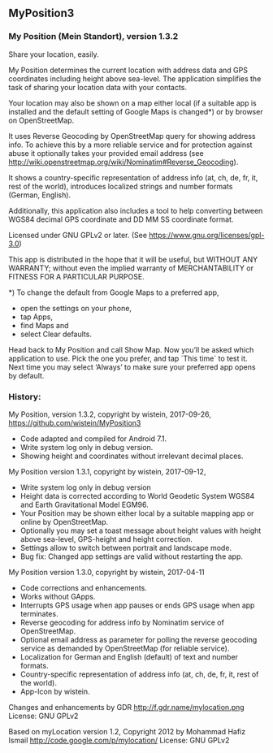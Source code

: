 ## MyPosition3
 
### My Position (Mein Standort), version 1.3.2
 
Share your location, easily.
 
My Position determines the current location with address data and GPS coordinates including height above sea-level. 
The application simplifies the task of sharing your location data with your contacts.
 
Your location may also be shown on a map either local (if a suitable app is installed and the default setting of Google Maps is changed*) or by browser on OpenStreetMap.

It uses Reverse Geocoding by OpenStreetMap query for showing address info. To achieve this by a more reliable service and for protection against abuse it optionally takes your provided email address (see http://wiki.openstreetmap.org/wiki/Nominatim#Reverse_Geocoding).
 
It shows a country-specific representation of address info (at, ch, de, fr, it, rest of the world), introduces localized strings and number formats (German, English).
 
Additionally, this application also includes a tool to help converting between WGS84 decimal GPS coordinate and DD MM SS coordinate format.

Licensed under GNU GPLv2 or later. (See https://www.gnu.org/licenses/gpl-3.0)
 
This app is distributed in the hope that it will be useful, but WITHOUT ANY WARRANTY; without even the implied warranty of MERCHANTABILITY or FITNESS FOR A PARTICULAR PURPOSE.

*) To change the default from Google Maps to a preferred app, 
- open the settings on your phone, 
- tap Apps, 
- find Maps and 
- select Clear defaults. 

Head back to My Position and call Show Map. 
Now you’ll be asked which application to use.
Pick the one you prefer, and tap `This time´ to test it. 
Next time you may select ‘Always’ to make sure your preferred app opens by default.

### History:
 
My Position, version 1.3.2,
copyright by wistein, 2017-09-26,
https://github.com/wistein/MyPosition3

  - Code adapted and compiled for Android 7.1.
  - Write system log only in debug version.
  - Showing height and coordinates without irrelevant decimal places.

My Position version 1.3.1, 
copyright by wistein, 2017-09-12,

  - Write system log only in debug version
  - Height data is corrected according to World Geodetic System WGS84 and Earth Gravitational Model EGM96.
  - Your Position may be shown either local by a suitable mapping app or online by OpenStreetMap.
  - Optionally you may set a toast message about height values with height above sea-level, GPS-height and height correction.
  - Settings allow to switch between portrait and landscape mode. 
  - Bug fix: Changed app settings are valid without restarting the app.
 
My Position version 1.3.0, 
copyright by wistein, 2017-04-11  

  - Code corrections and enhancements.
  - Works without GApps.
  - Interrupts GPS usage when app pauses or ends GPS usage when app terminates.
  - Reverse geocoding for address info by Nominatim service of OpenStreetMap.
  - Optional email address as parameter for polling the reverse geocoding service as demanded by OpenStreetMap (for reliable service).
  - Localization for German and English (default) of text and number formats.
  - Country-specific representation of address info (at, ch, de, fr, it, rest of the world).
  - App-Icon by wistein.
  
Changes and enhancements by GDR
http://f.gdr.name/mylocation.png
License: GNU GPLv2

Based on myLocation version 1.2,
Copyright 2012 by Mohammad Hafiz Ismail
http://code.google.com/p/mylocation/
License: GNU GPLv2
 

